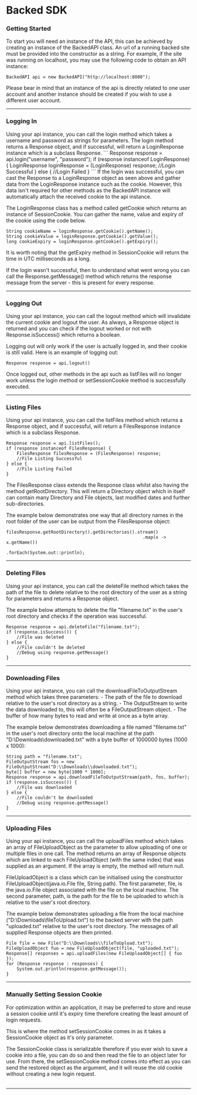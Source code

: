 <h1><strong>Backed SDK</strong></h1>
<h3>Getting Started</h3>
To start you will need an instance of the API, this can be achieved by creating an instance of the BackedAPI class. An url of a running backed site must be provided into the constructor as a string.
For example, if the site was running on localhost, you may use the following code to obtain an API instance:

```
BackedAPI api = new BackedAPI("http://localhost:8080");
```

Please bear in mind that an instance of the api is directly related to one user account and another instance should be created if you wish to use a different user account.
<hr>

<h3>Logging In</h3>
Using your api instance, you can call the login method which takes a username and password as strings for parameters. The login method returns a Response object, and if successful, will return a LoginResponse instance which is a subclass Response.
```
Response response = api.login("username", "password");
if (response instanceof LoginResponse) {
    LoginResponse loginResponse = (LoginResponse) response;
    //Login Successful
} else {
    //Login Failed
}
```
If the login was successful, you can cast the Response to a LoginResponse object as seen above and gather data from the LoginResponse instance such as the cookie. However, this data isn't required for other methods as the BackedAPI instance will automatically attach the received cookie to the api instance.

The LoginResponse class has a method called getCookie which returns an instance of SessionCookie.
You can gather the name, value and expiry of the cookie using the code below.
```
String cookieName = loginResponse.getCookie().getName();
String cookieValue = loginResponse.getCookie().getValue();
long cookieExpiry = loginResponse.getCookie().getExpiry();
```
It is worth noting that the getExpiry method in SessionCookie will return the time in UTC milliseconds as a long.

If the login wasn't successful, then to understand what went wrong you can call the Response.getMessage() method which returns the response message from the server - this is present for every response.
<hr>

<h3>Logging Out</h3>
Using your api instance, you can call the logout method which will invalidate the current cookie and logout the user. As always, a Response object is returned and you can check if the logout worked or not with Response.isSuccess() which returns a boolean.

Logging out will only work if the user is actually logged in, and their cookie is still valid. Here is an example of logging out:

```
Response response = api.logout()
```
Once logged out, other methods in the api such as listFiles will no longer work unless the login method or setSessionCookie method is successfully executed.
<hr>

<h3>Listing Files</h3>
Using your api instance, you can call the listFiles method which returns a Response object, and if successful, will return a FilesResponse instance which is a subclass Response.

```
Response response = api.listFiles();
if (response instanceof FilesResponse) {
    FilesResponse filesResponse = (FilesResponse) response;
    //File Listing Successful
} else {
    //File Listing Failed
}
```
The FilesResponse class extends the Response class whilst also having the method getRootDirectory. This will return a Directory object which in itself can contain many Directory and File objects, last modified dates and further sub-directories.

The example below demonstrates one way that all directory names in the root folder of the user can be output from the FilesResponse object:
```
filesResponse.getRootDirectory().getDirectories().stream()
                                                    .map(x -> x.getName())
                                                    .forEach(System.out::println);
```
<hr>

<h3>Deleting Files</h3>
Using your api instance, you can call the deleteFile method which takes the path of the file to delete relative to the root directory of the user as a string for parameters and returns a Response object.

The example below attempts to delete the file "filename.txt" in the user's root directory and checks if the operation was successful.
```
Response response = api.deleteFile("filename.txt");
if (response.isSuccess()) {
    //File was deleted
} else {
    //File couldn't be deleted
    //Debug using response.getMessage()
}
```
<hr>

<h3>Downloading Files</h3>
Using your api instance, you can call the downloadFileToOutputStream method which takes three parameters:
- The path of the file to download relative to the user's root directory as a string.
- The OutputStream to write the data downloaded to, this will often be a FileOutputStream object.
- The buffer of how many bytes to read and write at once as a byte array.

The example below demonstrates downloading a file named "filename.txt" in the user's root directory onto the local machine at the path "D:\Downloads\downloaded.txt" with a byte buffer of 1000000 bytes (1000 x 1000):
```
String path = "filename.txt";
FileOutputStream fos = new FileOutputStream("D:\\Downloads\\downloaded.txt");
byte[] buffer = new byte[1000 * 1000];
Response response = api.downloadFileToOutputStream(path, fos, buffer);
if (response.isSuccess()) {
    //File was downloaded
} else {
    //File couldn't be downloaded
    //Debug using response.getMessage()
}
```
<hr>

<h3>Uploading Files</h3>
Using your api instance, you can call the uploadFiles method which takes an array of FileUploadObject as the parameter to allow uploading of one or multiple files in one call. The method returns an array of Response objects which are linked to each FileUploadObject (with the same index) that was supplied as an argument. If the array is empty, the method will return null.

FileUploadObject is a class which can be initialised using the constructor FileUploadObject(java.io.File file, String path). The first parameter, file, is the java.io.File object associated with the file on the local machine. The second parameter, path, is the path for the file to be uploaded to which is relative to the user's root directory.

The example below demonstrates uploading a file from the local machine ("D:\Downloads\fileToUpload.txt") to the backed server with the path "uploaded.txt" relative to the user's root directory. The messages of all supplied Response objects are then printed.
```
File file = new File("D:\\Downloads\\fileToUpload.txt");
FileUploadObject fuo = new FileUploadObject(file, "uploaded.txt");
Response[] responses = api.uploadFiles(new FileUploadObject[] { fuo });
for (Response response : responses) {
    System.out.println(response.getMessage());
}
```
<hr>

<h3>Manually Setting Session Cookie</h3>
For optimization within an application, it may be preferred to store and reuse a session cookie until it's expiry time therefore creating the least amount of login requests.

This is where the method setSessionCookie comes in as it takes a SessionCookie object as it's only parameter.

The SessionCookie class is serializable therefore if you ever wish to save a cookie into a file, you can do so and then read the file to an object later for use. From there, the setSessionCookie method comes into effect as you can send the restored object as the argument, and it will reuse the old cookie without creating a new login request.
<br><br>
<hr>
